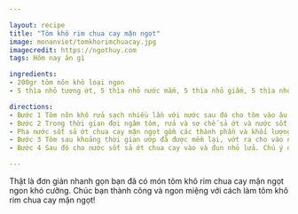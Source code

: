 ```yaml
---

layout: recipe
title: "Tôm khô rim chua cay mặn ngọt"
image: monanviet/tomkhorimchuacay.jpg
imagecredit: https://ngothuy.com
tags: Hôm nay ăn gì

ingredients:
- 200gr tôm nõn khô loại ngon
- 5 thìa nhỏ tương ớt, 5 thìa nhỏ nước mắm, 5 thìa nhỏ giấm, 5 thìa nhỏ đường, 5 quả ớt tươi, 3 đến 5 củ sả, 1/2 bát nhỏ nước nguội, 1 thìa mì chính nếu thích.

directions:
- Bước 1 Tôm nõn khô rửa sạch nhiều lần với nước sau đó cho tôm vào âu rồi đổ ngập nước. Ngâm 1-2 tiếng cho tôm mềm lại.
- Bước 2 Trong thời gian đợi ngâm tôm, rửa và sơ chế sả ớt và nước sốt sả ớt chua cay mặn ngọt. Sả bỏ lớp áo già phía ngoài và lấy phía áo non mềm phía trong rồi thái mỏng hoặc thái chỉ.
- Pha nước sốt sả ớt chua cay mặn ngọt gồm các thành phần và khối lượng như đã chuẩn bị. Hoà chung vào một âu phù hợp và khuấy đều hỗn hợp cho tan.
- Bước 3 Tôm sau khoảng thời gian ướp đã được mềm lại, vớt ra cho vào nồi phù hợp. Cho thêm 3 thìa nhỏ dầu rán vào cùng phần còn lại của sả và ớt quả vào rồi bắc lên bếp xào khoảng 5 phút.
- Bước 4 Sau đó cho nước sốt sả ớt chua cay vào và đun nhỏ lửa. Chú ý đảo để không bị cháy và đun khoảng 15 phút sau là nước sốt sệt lại và hoà quyện cùng tôm.

---
```


Thật là đơn giản nhanh gọn bạn đã có món tôm khô rim chua cay mặn ngọt ngon khó cưỡng.
Chúc bạn thành công và ngon miệng với cách làm tôm khô rim chua cay mặn ngọt!
